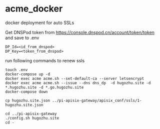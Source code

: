 # acme_docker
docker deployment for auto SSLs

Get DNSPod token from https://console.dnspod.cn/account/token/token and save to .env

```
DP_Id=<id_from_dnspod>
DP_Key=<token_from_dnspod>
```

run following commands to renew ssls
```
touch .env
docker-compose up -d
docker exec acme acme.sh --set-default-ca --server letsencrypt
docker exec acme acme.sh --issue --dns dns_dp  -d hugozhu.site -d *.hugozhu.site -d *.go.hugozhu.site
docker-compose down

cp hugozhu.site.json ../pi-apisix-gateway/apisix_conf/ssls/1-hugozhu.site.json

cd ../pi-apisix-gateway
./config.sh hugozhu.site
cd -

```
